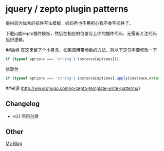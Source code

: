 jquery / zepto plugin patterns
=====

提供较为优秀的插件写法模板，妈妈再也不用担心我不会写插件了。

下载jq或zepto插件模板，然后在相应的位置写上你的插件代码，无需再关注代码组织逻辑。

##后续
在这里留了个小悬念，如果调用带参数的方法，则以下这句需要修改一下
```js
if (typeof options === 'string') instance[options]();
```

修改为
```js
if (typeof options === 'string') instance[options].apply(instance,Array.prototype.slice.call(args, 1));
```


##来源
(http://www.ghugo.com/jq-zepto-template-write-patterns/)

## Changelog
* v0.1 项目创建

## Other
[My Blog](http://www.ghugo.com)

